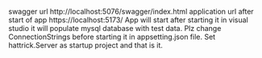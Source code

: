 swagger url http://localhost:5076/swagger/index.html
application url after start of app https://localhost:5173/
App will start after starting it in visual studio it will populate mysql database with test data.
Plz change ConnectionStrings before starting it in appsetting.json file.
Set hattrick.Server as startup project and that is it.
